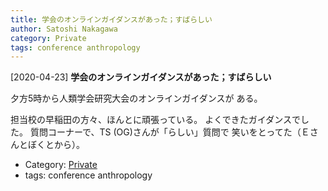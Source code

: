 ```yaml
---
title: 学会のオンラインガイダンスがあった；すばらしい
author: Satoshi Nakagawa
category: Private
tags: conference anthropology
---
```


[2020-04-23] **学会のオンラインガイダンスがあった；すばらしい** 

 夕方5時から人類学会研究大会のオンラインガイダンスが
ある。

 担当校の早稲田の方々、ほんとに頑張っている。
よくできたガイダンスでした。
質問コーナーで、TS (OG)さんが「らしい」質問で
笑いをとってた（Ｅさんとぼくとから）。

- Category: [Private](https://merapano.github.io/categories.html#Private)
- tags: conference anthropology
